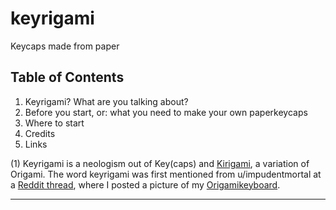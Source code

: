 # keyrigami

Keycaps made from paper

## Table of Contents

1. Keyrigami? What are you talking about?
2. Before you start, or: what you need to make your own paperkeycaps
3. Where to start
4. Credits
5. Links


(1) Keyrigami is a neologism out of Key(caps) and [Kirigami][1], a variation of Origami. The word keyrigami was first mentioned from u/impudentmortal at a [Reddit thread][2], where I posted a picture of my [Origamikeyboard][3].








---

[1]: https://en.wikipedia.org/wiki/kirigami
[2]: https://www.reddit.com/r/MechanicalKeyboards/comments/7fm4t6/origamikeyboard/dqdek10/
[3]: https://www.reddit.com/r/MechanicalKeyboards/comments/7fm4t6/origamikeyboard/
[4]: https://olkb.com
[5]: http://qmk.fm/
